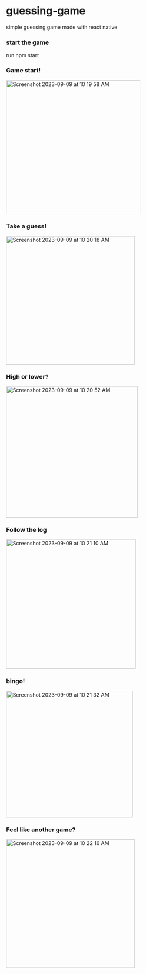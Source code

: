 # guessing-game

simple guessing game made with react native

### start the game

run npm start

### Game start!
<img width="364" alt="Screenshot 2023-09-09 at 10 19 58 AM" src="https://github.com/ebo-arcadia/guessing-game/assets/63770296/c274d3f3-90cc-47d0-aa05-ef9bd6c9b5b5">

### Take a guess!
<img width="349" alt="Screenshot 2023-09-09 at 10 20 18 AM" src="https://github.com/ebo-arcadia/guessing-game/assets/63770296/c5ea5171-4687-4a8a-857c-4bf4dd9b6941">

### High or lower?
<img width="357" alt="Screenshot 2023-09-09 at 10 20 52 AM" src="https://github.com/ebo-arcadia/guessing-game/assets/63770296/5e27b4f3-baf7-494f-a028-c6d2d702ee3e">

### Follow the log
<img width="352" alt="Screenshot 2023-09-09 at 10 21 10 AM" src="https://github.com/ebo-arcadia/guessing-game/assets/63770296/bcaff1f8-ace1-4050-ac41-cfd63ca5c7e2">

### bingo!
<img width="344" alt="Screenshot 2023-09-09 at 10 21 32 AM" src="https://github.com/ebo-arcadia/guessing-game/assets/63770296/24c1b633-049a-437e-b63b-68b108964c02">

### Feel like another game?
<img width="349" alt="Screenshot 2023-09-09 at 10 22 16 AM" src="https://github.com/ebo-arcadia/guessing-game/assets/63770296/c036192c-53cf-4383-a6ab-198f166e7c47">
